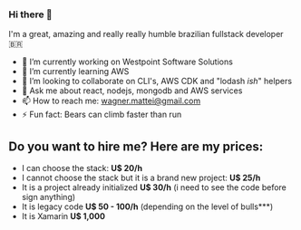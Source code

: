 ### Hi there 👋

I'm a great, amazing and really really humble brazilian fullstack developer 🇧🇷

- 🔭 I’m currently working on Westpoint Software Solutions
- 🌱 I’m currently learning AWS
- 👯 I’m looking to collaborate on CLI's, AWS CDK and "lodash _ish_" helpers
- 💬 Ask me about react, nodejs, mongodb and AWS services
- 📫 How to reach me: wagner.mattei@gmail.com
- ⚡ Fun fact: Bears can climb faster than run

## Do you want to hire me? Here are my prices:

- I can choose the stack: **U$ 20/h**
- I cannot choose the stack but it is a brand new project: **U$ 25/h**
- It is a project already initialized **U$ 30/h** (i need to see the code before sign anything)
- It is legacy code **U$ 50 - 100/h** (depending on the level of bulls***)
- It is Xamarin **U$ 1,000**


